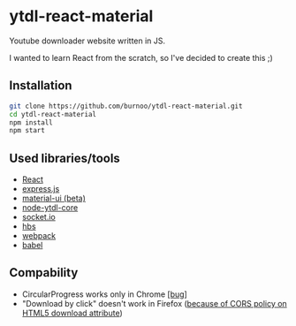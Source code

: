 # ytdl-react-material
Youtube downloader website written in JS.

I wanted to learn React from the scratch, so I've decided to create this ;)

## Installation
```bash
git clone https://github.com/burnoo/ytdl-react-material.git
cd ytdl-react-material
npm install
npm start
```

## Used libraries/tools
* [React](https://facebook.github.io/react/)
* [express.js](https://expressjs.com/)
* [material-ui (beta)](https://material-ui-1dab0.firebaseapp.com/)
* [node-ytdl-core](https://github.com/fent/node-ytdl-core)
* [socket.io](https://socket.io)
* [hbs](http://handlebarsjs.com/)
* [webpack](https://webpack.js.org/)
* [babel](https://babeljs.io/)

## Compability
* CircularProgress works only in Chrome [[bug]](https://github.com/callemall/material-ui/issues/5524)
* "Download by click" doesn't work in Firefox ([because of CORS policy on HTML5 download attribute](https://bugzilla.mozilla.org/show_bug.cgi?id=874009))

